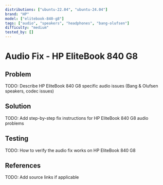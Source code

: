 ```yaml
---
distributions: ["ubuntu-22.04", "ubuntu-24.04"]
brand: "HP"
model: ["elitebook-840-g8"]
tags: ["audio", "speakers", "headphones", "bang-olufsen"]
difficulty: "medium"
tested_by: []
---
```


# Audio Fix - HP EliteBook 840 G8

## Problem

TODO: Describe HP EliteBook 840 G8 specific audio issues (Bang & Olufsen speakers, codec issues)

## Solution

TODO: Add step-by-step fix instructions for HP EliteBook 840 G8 audio problems

## Testing

TODO: How to verify the audio fix works on HP EliteBook 840 G8

## References

TODO: Add source links if applicable
